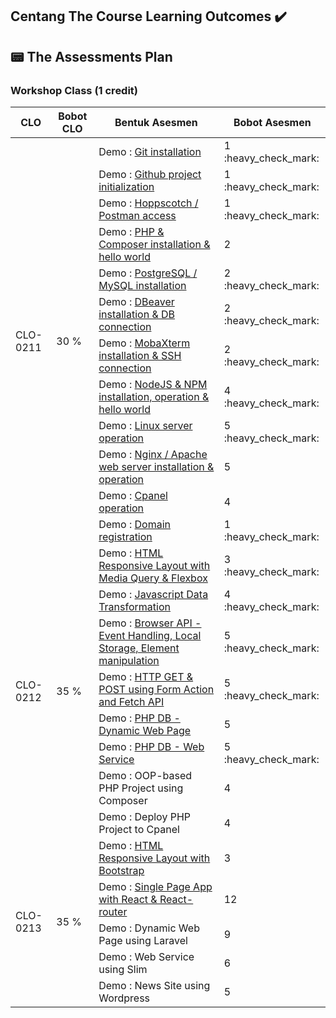 ## Centang The Course Learning Outcomes :heavy_check_mark:
## 📟 The Assessments Plan
### Workshop Class (1 credit)

<table>
    <thead>
        <tr>
            <th>CLO</th>
            <th>Bobot CLO</th>
            <th>Bentuk Asesmen</th>
            <th>Bobot Asesmen</th>
        </tr>
    </thead>
    <tbody>
        <tr>
            <td rowspan=13>CLO-0211</td>
            <td rowspan=13>30 %</td>
        </tr>
        <tr>
            <td>Demo : <a href="https://github.com/rayhanyeager/IF215007-IF215008/tree/main/praktikum/Git-Installation">Git installation</a></td><td>1 :heavy_check_mark:</td>
        </tr>
        <tr>
            <td>Demo : <a href="https://github.com/rayhanyeager/IF215007-IF215008/tree/main/praktikum/Git-Project-Init">Github project initialization</td><td>1 :heavy_check_mark:</td>
        </tr>
        <tr>
            <td>Demo : <a href="https://github.com/rayhanyeager/IF215007-IF215008/tree/main/praktikum/Postman">Hoppscotch / Postman access</td><td>1 :heavy_check_mark:</td>
        </tr>
        <tr>
            <td>Demo : <a href="">PHP & Composer installation & hello world</td><td>2 </td>
        </tr>
        <tr>
            <td>Demo : <a href="https://github.com/rayhanyeager/IF215007-IF215008/tree/main/praktikum/PostgreSQL">PostgreSQL / MySQL installation</td><td>2 :heavy_check_mark:</td>
        </tr>        
        <tr>
            <td>Demo : <a href="https://github.com/rayhanyeager/IF215007-IF215008/tree/main/praktikum/DBeaver%20installation%20%26%20DB%20connection">DBeaver installation & DB connection</td><td>2 :heavy_check_mark: </td>
        </tr>
        <tr>
            <td>Demo : <a href="https://github.com/rayhanyeager/IF215007-IF215008/blob/main/praktikum/MobaXterm%20installation%20&%20SSH%20connection/README.md">MobaXterm installation & SSH connection</td><td>2 :heavy_check_mark: </td>
        </tr>
        <tr>
            <td>Demo : <a href="https://github.com/rayhanyeager/IF215007-IF215008/tree/main/praktikum/NodeJS%20%26%20NPM%20installation%2C%20operation%20%26%20hello%20world">NodeJS & NPM installation, operation & hello world</td><td>4  :heavy_check_mark: </td>
        </tr>
        <tr>
            <td>Demo : <a href="https://github.com/rayhanyeager/IF215007-IF215008/tree/main/praktikum/Linux%20server%20operation">Linux server operation</td><td>5  :heavy_check_mark: </td>
        </tr>
        <tr>
            <td>Demo : <a href="">Nginx / Apache web server installation & operation</td><td>5 </td>
        </tr>
        <tr>
            <td>Demo : <a href="">Cpanel operation</td><td>4</td>
        </tr>
        <tr>
            <td>Demo : <a href="https://github.com/nentinur/data-transaksi">Domain registration</td><td>1 :heavy_check_mark: </td>
        </tr>
        <tr>
            <td rowspan=9>CLO-0212</td>
            <td rowspan=9>35 %</td>
        </tr>
        <tr>
            <td>Demo : <a href="https://github.com/rayhanyeager/IF215007-IF215008/tree/main/praktikum/HTML%20Responsive%20Layout%20with%20Media%20Query%20&%20Flexbox">HTML Responsive Layout with Media Query & Flexbox</td><td>3 :heavy_check_mark: </td>
        </tr>
        <tr>
            <td>Demo : <a href="https://github.com/rayhanyeager/IF215007-IF215008/tree/main/praktikum/Javascript%20Data%20Transformation">Javascript Data Transformation</td><td>4 :heavy_check_mark:</td>
        </tr>
        <tr>
            <td>Demo : <a href="https://github.com/rayhanyeager/IF215007-IF215008/tree/main/praktikum/Browser%20API">Browser API - Event Handling, Local Storage, Element manipulation</td><td>5 :heavy_check_mark: </td>
        </tr>
        <tr>
            <td>Demo : <a href="https://github.com/rayhanyeager/IF215007-IF215008/tree/main/praktikum/HTTP%20GET%20&%20POST%20using%20Form%20Action%20and%20Fetch%20API">HTTP GET & POST using Form Action and Fetch API</td><td>5  :heavy_check_mark: </td>
        </tr>    
        <tr>
            <td>Demo : <a href="">PHP DB - Dynamic Web Page</td><td>5 </td>
        </tr>
        <tr>
            <td>Demo : <a href="https://github.com/rayhanyeager/IF214002/tree/main/Pertemuan14">PHP DB - Web Service</td><td>5 :heavy_check_mark: </td>
        </tr>
        <tr>
            <td>Demo : OOP-based PHP Project using Composer</td><td>4</td>
        </tr>    
        <tr>
            <td>Demo : Deploy PHP Project to Cpanel</td><td>4</td>
        </tr>
        <tr>
            <td rowspan=6>CLO-0213</td>
            <td rowspan=6>35 %</td>
        </tr>
        <tr>
            <td>Demo : <a href="">HTML Responsive Layout with Bootstrap</td><td>3 </td>
        </tr>
        <tr>
            <td>Demo : <a href="">Single Page App with React & React-router</td><td>12 </td>
        </tr>
        <tr>
            <td>Demo : Dynamic Web Page using Laravel</td><td>9</td>
        </tr>
        <tr>
            <td>Demo : Web Service using Slim</td><td>6</td>
        </tr>
        <tr>
            <td>Demo : News Site using Wordpress</td><td>5</td>
        </tr>
    </tbody>
</table>

